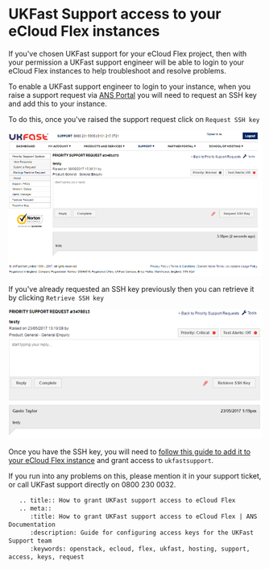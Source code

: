# UKFast Support access to your eCloud Flex instances

If you've chosen UKFast support for your eCloud Flex project, then with your permission a UKFast support engineer will be able to login to your eCloud Flex instances to help troubleshoot and resolve problems.

To enable a UKFast support engineer to login to your instance, when you raise a support request via [ANS Portal](https://portal.ans.co.uk/pss/create) you will need to request an SSH key and add this to your instance.

To do this, once you've raised the support request click on `Request SSH key`

![requestssh](../files/requestssh.png)

If you've already requested an SSH key previously then you can retrieve it by clicking `Retrieve SSH key`

![retrievessh](../files/retrievessh.png)

Once you have the SSH key, you will need to [follow this guide to add it to your eCloud Flex instance](/ecloud/flex/general/sshkey) and grant access to `ukfastsupport`.

If you run into any problems on this, please mention it in your support ticket, or call UKFast support directly on 0800 230 0032.

```eval_rst
   .. title:: How to grant UKFast support access to eCloud Flex
   .. meta::
      :title: How to grant UKFast support access to eCloud Flex | ANS Documentation
      :description: Guide for configuring access keys for the UKFast Support team
      :keywords: openstack, ecloud, flex, ukfast, hosting, support, access, keys, request
```
